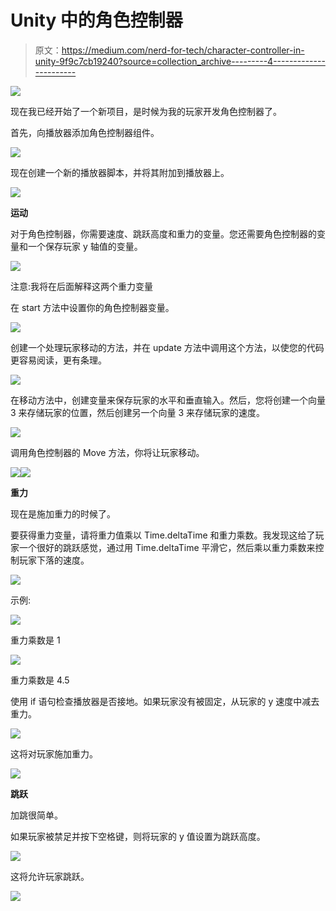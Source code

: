 # Unity 中的角色控制器

> 原文：<https://medium.com/nerd-for-tech/character-controller-in-unity-9f9c7cb19240?source=collection_archive---------4----------------------->

![](img/30a2ca8a2cdf2c325b173d75b164b004.png)

现在我已经开始了一个新项目，是时候为我的玩家开发角色控制器了。

首先，向播放器添加角色控制器组件。

![](img/ad1715b2717eab298ca1f1e32e72f3a1.png)

现在创建一个新的播放器脚本，并将其附加到播放器上。

![](img/cc6e8d585cd57c0dcec014c751d6232d.png)

**运动**

对于角色控制器，你需要速度、跳跃高度和重力的变量。您还需要角色控制器的变量和一个保存玩家 y 轴值的变量。

![](img/74a6de0af7b8259f5bd2281f38cd3f2d.png)

注意:我将在后面解释这两个重力变量

在 start 方法中设置你的角色控制器变量。

![](img/9869b6be17a19db73d81fc6c55f2fba3.png)

创建一个处理玩家移动的方法，并在 update 方法中调用这个方法，以使您的代码更容易阅读，更有条理。

![](img/a93659fd7f803c76610d450ee5e923a5.png)

在移动方法中，创建变量来保存玩家的水平和垂直输入。然后，您将创建一个向量 3 来存储玩家的位置，然后创建另一个向量 3 来存储玩家的速度。

![](img/be1d5ce5fea3656acc764d0e725732e5.png)

调用角色控制器的 Move 方法，你将让玩家移动。

![](img/7d13fbf388d86dca962c8a615fd44439.png)![](img/95971629507ea8316c89abaa63f8ca6b.png)

**重力**

现在是施加重力的时候了。

要获得重力变量，请将重力值乘以 Time.deltaTime 和重力乘数。我发现这给了玩家一个很好的跳跃感觉，通过用 Time.deltaTime 平滑它，然后乘以重力乘数来控制玩家下落的速度。

![](img/9c2fa50af51a9c59450be24b59188c71.png)

示例:

![](img/229c4221ce7bbfa1118afc949eb9bb2e.png)

重力乘数是 1

![](img/0bf48d8f3e1713ab691af032162e01c7.png)

重力乘数是 4.5

使用 if 语句检查播放器是否接地。如果玩家没有被固定，从玩家的 y 速度中减去重力。

![](img/086a89202ac4807acd1f0a58beefd63f.png)

这将对玩家施加重力。

![](img/3d29b9e4e0cbf3f4a108ad2f24e88580.png)

**跳跃**

加跳很简单。

如果玩家被禁足并按下空格键，则将玩家的 y 值设置为跳跃高度。

![](img/176d8e0f90a61361990507cd5f071558.png)

这将允许玩家跳跃。

![](img/8ab05a39b9308b67f20412237b442d2f.png)